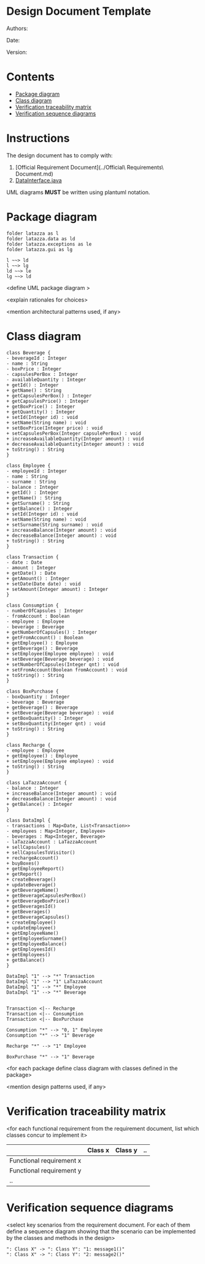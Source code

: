 # Design Document Template

Authors:

Date:

Version:

# Contents

- [Package diagram](#package-diagram)
- [Class diagram](#class-diagram)
- [Verification traceability matrix](#verification-traceability-matrix)
- [Verification sequence diagrams](#verification-sequence-diagrams)

# Instructions

The design document has to comply with:
1. [Official Requirement Document](../Official\ Requirements\ Document.md)
2. [DataInterface.java](../src/main/java/it/polito/latazza/data/DataInterface.java)

UML diagrams **MUST** be written using plantuml notation.

# Package diagram

```plantuml
folder latazza as l
folder latazza.data as ld
folder latazza.exceptions as le
folder latazza.gui as lg

l ~~> ld
l ~~> lg
ld ~~> le
lg ~~> ld
```

\<define UML package diagram >

\<explain rationales for choices> 

\<mention architectural patterns used, if any>


# Class diagram

```plantuml
class Beverage {
- beverageId : Integer
- name : String
- boxPrice : Integer
- capsulesPerBox : Integer
- availableQuantity : Integer
+ getId() : Integer
+ getName() : String
+ getCapsulesPerBox() : Integer
+ getCapsulesPrice() : Integer
+ getBoxPrice() : Integer
+ getQuantity() : Integer
+ setId(Integer id) : void
+ setName(String name) : void
+ setBoxPrice(Integer price) : void
+ setCapsulesPerBox(Integer capsulePerBox) : void
+ increaseAvailableQuantity(Integer amount) : void
+ decreaseAvailableQuantity(Integer amount) : void
+ toString() : String
}

class Employee {
- employeeId : Integer
- name : String
- surname : String
- balance : Integer
+ getId() : Integer
+ getName() : String
+ getSurname() : String
+ getBalance() : Integer
+ setId(Integer id) : void
+ setName(String name) : void
+ setSurname(String surname) : void
+ increaseBalance(Integer amount) : void
+ decreaseBalance(Integer amount) : void
+ toString() : String
}

class Transaction {
- date : Date
- amount : Integer
+ getDate() : Date
+ getAmount() : Integer
+ setDate(Date date) : void
+ setAmount(Integer amount) : Integer
}

class Consumption {
- numberOfCapsules : Integer
- fromAccount : Boolean
- employee : Employee
- beverage : Beverage
+ getNumberOfCapsules() : Integer
+ getFromAccount() : Boolean
+ getEmployee() : Employee
+ getBeverage() : Beverage
+ setEmployee(Employee employee) : void
+ setBeverage(Beverage beverage) : void
+ setNumberOfCapsules(Integer qnt) : void
+ setFromAccount(Boolean fromAccount) : void
+ toString() : String
}

class BoxPurchase {
- boxQuantity : Integer
- beverage : Beverage
+ getBeverage() : Beverage
+ setBeverage(Beverage beverage) : void
+ getBoxQuantity() : Integer
+ setBoxQuantity(Integer qnt) : void
+ toString() : String
}

class Recharge {
- employee : Employee
+ getEmployee() : Employee
+ setEmployee(Employee employee) : void
+ toString() : String
}

class LaTazzaAccount {
- balance : Integer
+ increaseBalance(Integer amount) : void
+ decreaseBalance(Integer amount) : void
+ getBalance() : Integer
}

class DataImpl {
- transactions : Map<Date, List<Transaction>>
- employees : Map<Integer, Employee>
- beverages : Map<Integer, Beverage> 
- laTazzaAccount : LaTazzaAccount
+ sellCapsules()
+ sellCapsulesToVisitor()
+ rechargeAccount()
+ buyBoxes()
+ getEmployeeReport()
+ getReport()
+ createBeverage()
+ updateBeverage()
+ getBeverageName()
+ getBeverageCapsulesPerBox()
+ getBeverageBoxPrice()
+ getBeveragesId()
+ getBeverages()
+ getBeverageCapsules()
+ createEmployee()
+ updateEmployee()
+ getEmployeeName()
+ getEmployeeSurname()
+ getEmployeeBalance()
+ getEmployeesId()
+ getEmployees()
+ getBalance()
}

DataImpl "1" --> "*" Transaction
DataImpl "1" --> "1" LaTazzaAccount
DataImpl "1" --> "*" Employee
DataImpl "1" --> "*" Beverage


Transaction <|-- Recharge
Transaction <|-- Consumption
Transaction <|-- BoxPurchase

Consumption "*" --> "0, 1" Employee
Consumption "*" --> "1" Beverage

Recharge "*" --> "1" Employee

BoxPurchase "*" --> "1" Beverage
```

\<for each package define class diagram with classes defined in the package>

\<mention design patterns used, if any>


# Verification traceability matrix

\<for each functional requirement from the requirement document, list which classes concur to implement it>


|  | Class x | Class y  | .. |
| ------------- |:-------------:| -----:| -----:|
| Functional requirement x  |  |  | |
| Functional requirement y  |  |  | |
| .. |  |  | |

# Verification sequence diagrams 
\<select key scenarios from the requirement document. For each of them define a sequence diagram showing that the scenario can be implemented by the classes and methods in the design>

```plantuml
": Class X" -> ": Class Y": "1: message1()"
": Class X" -> ": Class Y": "2: message2()"
```